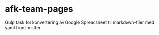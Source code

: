 afk-team-pages
==============

Gulp task for konvertering av Google Spreadsheet til markdown-filer med yaml front-matter
